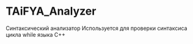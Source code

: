 # TAiFYA_Analyzer
Синтаксический анализатор
Используется для проверки синтаксиса цикла while языка C++
